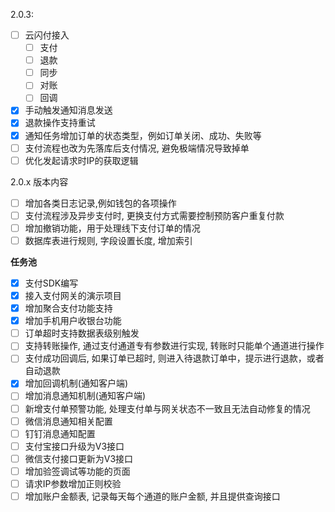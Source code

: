  
2.0.3:
- [ ] 云闪付接入
  - [ ] 支付
  - [ ] 退款
  - [ ] 同步
  - [ ] 对账
  - [ ] 回调
- [x] 手动触发通知消息发送
- [x] 退款操作支持重试
- [x] 通知任务增加订单的状态类型，例如订单关闭、成功、失败等
- [ ] 支付流程也改为先落库后支付情况, 避免极端情况导致掉单
- [ ] 优化发起请求时IP的获取逻辑

2.0.x 版本内容
- [ ] 增加各类日志记录,例如钱包的各项操作
- [ ] 支付流程涉及异步支付时, 更换支付方式需要控制预防客户重复付款
- [ ] 增加撤销功能，用于处理线下支付订单的情况
- [ ] 数据库表进行规则, 字段设置长度, 增加索引

**任务池**
- [x] 支付SDK编写
- [x] 接入支付网关的演示项目
- [x] 增加聚合支付功能支持
- [x] 增加手机用户收银台功能
- [ ] 订单超时支持数据表级别触发
- [ ] 支持转账操作, 通过支付通道专有参数进行实现, 转账时只能单个通道进行操作
- [ ] 支付成功回调后, 如果订单已超时, 则进入待退款订单中，提示进行退款，或者自动退款
- [x] 增加回调机制(通知客户端)
- [ ] 增加消息通知机制(通知客户端)
- [ ] 新增支付单预警功能, 处理支付单与网关状态不一致且无法自动修复的情况
- [ ] 微信消息通知相关配置
- [ ] 钉钉消息通知配置
- [ ] 支付宝接口升级为V3接口
- [ ] 微信支付接口更新为V3接口
- [ ] 增加验签调试等功能的页面
- [ ] 请求IP参数增加正则校验
- [ ] 增加账户金额表, 记录每天每个通道的账户金额, 并且提供查询接口
